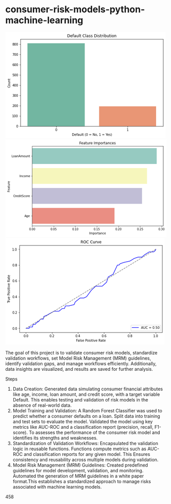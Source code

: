 # consumer-risk-models-python-machine-learning

![alt text](https://github.com/gaptab/consumer-risk-models-python-machine-learning/blob/main/default_class_distribution_visual.png)
![alt text](https://github.com/gaptab/consumer-risk-models-python-machine-learning/blob/main/feature_importances_visual.png)
![alt text](https://github.com/gaptab/consumer-risk-models-python-machine-learning/blob/main/roc_curve_visual.png)

The goal of this project is to validate consumer risk models, standardize validation workflows, set Model Risk Management (MRM) guidelines, identify validation gaps, and manage workflows efficiently. Additionally, data insights are visualized, and results are saved for further analysis.

Steps
1. Data Creation: 
Generated  data simulating consumer financial attributes like age, income, loan amount, and credit score, with a target variable Default.
This enables testing and validation of risk models in the absence of real-world data.
2. Model Training and Validation: 
A Random Forest Classifier was used to predict whether a consumer defaults on a loan.
Split data into training and test sets to evaluate the model.
Validated the model using key metrics like AUC-ROC and a classification report (precision, recall, F1-score).
To assesses the performance of the consumer risk model and identifies its strengths and weaknesses.
3. Standardization of Validation Workflows: 
Encapsulated the validation logic in reusable functions.
Functions compute metrics such as AUC-ROC and classification reports for any given model.
This Ensures consistency and reusability across multiple models during validation.
4. Model Risk Management (MRM) Guidelines: 
Created predefined guidelines for model development, validation, and monitoring.
Automated the generation of MRM guidelines in a white paper format.This establishes a standardized approach to manage risks associated with machine learning models.

458
